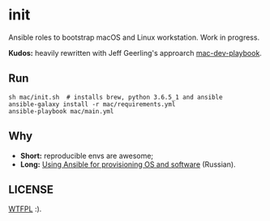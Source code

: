 # init

Ansible roles to bootstrap macOS and Linux workstation. Work in progress.

**Kudos:** heavily rewritten with Jeff Geerling's approarch [mac-dev-playbook](https://github.com/geerlingguy/mac-dev-playbook).
 

## Run

```
sh mac/init.sh  # installs brew, python 3.6.5_1 and ansible
ansible-galaxy install -r mac/requirements.yml
ansible-playbook mac/main.yml
```

## Why

* **Short:** reproducible envs are awesome;
* **Long:** [Using Ansible for provisioning OS and software](https://xakep.ru/2018/09/12/ansible-deploy/) (Russian).

## LICENSE

[WTFPL](https://en.wikipedia.org/wiki/WTFPL) :).